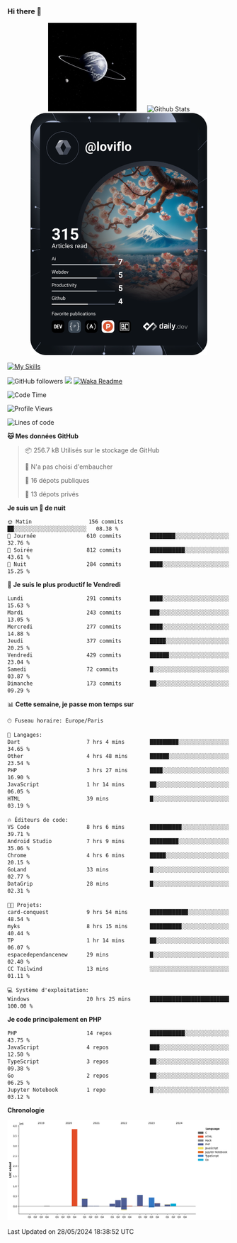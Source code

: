 ### Hi there 👋

<p align="center">
  <img src="https://github.com/Loviflo/Loviflo/blob/main/img/portrait.jpg" alt="Loviflo" height="200" style="margin-right: 20px"/>
  <img src="https://github-readme-stats.vercel.app/api?username=Loviflo&show_icons=true&theme=graywhite" alt="Github Stats" />
  <a href="https://app.daily.dev/loviflo"><img src="https://github.com/loviflo/loviflo/blob/main/devcard.svg" width="400" alt="Loviflo's Dev Card"/></a>
</p>

[![My Skills](https://skillicons.dev/icons?i=php,laravel,symfony,dotnet,cs,nodejs,mysql,postgres,js,ts,html,css,sass,angular,react,electron,docker,webpack,vscode,figma,git,github,gitlab,nginx,postman&perline=5)](https://skillicons.dev)

![GitHub followers](https://img.shields.io/github/followers/Loviflo?label=Follow&style=social)
![](https://visitor-badge.glitch.me/badge?page_id=Loviflo.Loviflo)
[![Waka Readme](https://github.com/Loviflo/Loviflo/actions/workflows/update-stats.yml/badge.svg)](https://github.com/Loviflo/Loviflo/actions/workflows/update-stats.yml)

<!--START_SECTION:waka-->
![Code Time](http://img.shields.io/badge/Code%20Time-2%2C117%20hrs%2036%20mins-blue)

![Profile Views](http://img.shields.io/badge/Vues%20du%20profil-1-blue)

![Lines of code](https://img.shields.io/badge/Depuis%20Hello%20World%2C%20j%27ai%20%C3%A9crit-6.4%20million%20Lignes%20de%20code-blue)

**🐱 Mes données GitHub** 

> 📦 256.7 kB Utilisés sur le stockage de GitHub 
 > 
> 🚫 N'a pas choisi d'embaucher
 > 
> 📜 16 dépots publiques 
 > 
> 🔑 13 dépots privés 
 > 
**Je suis un 🦉 de nuit** 

```text
🌞 Matin                  156 commits         ██░░░░░░░░░░░░░░░░░░░░░░░   08.38 % 
🌆 Journée                610 commits         ████████░░░░░░░░░░░░░░░░░   32.76 % 
🌃 Soirée                 812 commits         ███████████░░░░░░░░░░░░░░   43.61 % 
🌙 Nuit                   284 commits         ████░░░░░░░░░░░░░░░░░░░░░   15.25 % 
```
📅 **Je suis le plus productif le Vendredi** 

```text
Lundi                    291 commits         ████░░░░░░░░░░░░░░░░░░░░░   15.63 % 
Mardi                    243 commits         ███░░░░░░░░░░░░░░░░░░░░░░   13.05 % 
Mercredi                 277 commits         ████░░░░░░░░░░░░░░░░░░░░░   14.88 % 
Jeudi                    377 commits         █████░░░░░░░░░░░░░░░░░░░░   20.25 % 
Vendredi                 429 commits         ██████░░░░░░░░░░░░░░░░░░░   23.04 % 
Samedi                   72 commits          █░░░░░░░░░░░░░░░░░░░░░░░░   03.87 % 
Dimanche                 173 commits         ██░░░░░░░░░░░░░░░░░░░░░░░   09.29 % 
```


📊 **Cette semaine, je passe mon temps sur** 

```text
🕑︎ Fuseau horaire: Europe/Paris

💬 Langages: 
Dart                     7 hrs 4 mins        █████████░░░░░░░░░░░░░░░░   34.65 % 
Other                    4 hrs 48 mins       ██████░░░░░░░░░░░░░░░░░░░   23.54 % 
PHP                      3 hrs 27 mins       ████░░░░░░░░░░░░░░░░░░░░░   16.90 % 
JavaScript               1 hr 14 mins        ██░░░░░░░░░░░░░░░░░░░░░░░   06.05 % 
HTML                     39 mins             █░░░░░░░░░░░░░░░░░░░░░░░░   03.19 % 

🔥 Éditeurs de code: 
VS Code                  8 hrs 6 mins        ██████████░░░░░░░░░░░░░░░   39.71 % 
Android Studio           7 hrs 9 mins        █████████░░░░░░░░░░░░░░░░   35.06 % 
Chrome                   4 hrs 6 mins        █████░░░░░░░░░░░░░░░░░░░░   20.15 % 
GoLand                   33 mins             █░░░░░░░░░░░░░░░░░░░░░░░░   02.77 % 
DataGrip                 28 mins             █░░░░░░░░░░░░░░░░░░░░░░░░   02.31 % 

🐱‍💻 Projets: 
card-conquest            9 hrs 54 mins       ████████████░░░░░░░░░░░░░   48.54 % 
myks                     8 hrs 15 mins       ██████████░░░░░░░░░░░░░░░   40.44 % 
TP                       1 hr 14 mins        ██░░░░░░░░░░░░░░░░░░░░░░░   06.07 % 
espacedependancenew      29 mins             █░░░░░░░░░░░░░░░░░░░░░░░░   02.40 % 
CC Tailwind              13 mins             ░░░░░░░░░░░░░░░░░░░░░░░░░   01.11 % 

💻 Système d'exploitation: 
Windows                  20 hrs 25 mins      █████████████████████████   100.00 % 
```

**Je code principalement en PHP** 

```text
PHP                      14 repos            ███████████░░░░░░░░░░░░░░   43.75 % 
JavaScript               4 repos             ███░░░░░░░░░░░░░░░░░░░░░░   12.50 % 
TypeScript               3 repos             ██░░░░░░░░░░░░░░░░░░░░░░░   09.38 % 
Go                       2 repos             ██░░░░░░░░░░░░░░░░░░░░░░░   06.25 % 
Jupyter Notebook         1 repo              █░░░░░░░░░░░░░░░░░░░░░░░░   03.12 % 
```



**Chronologie**

![Lines of Code chart](https://raw.githubusercontent.com/Loviflo/Loviflo/main/assets/bar_graph.png)


 Last Updated on 28/05/2024 18:38:52 UTC
<!--END_SECTION:waka-->
